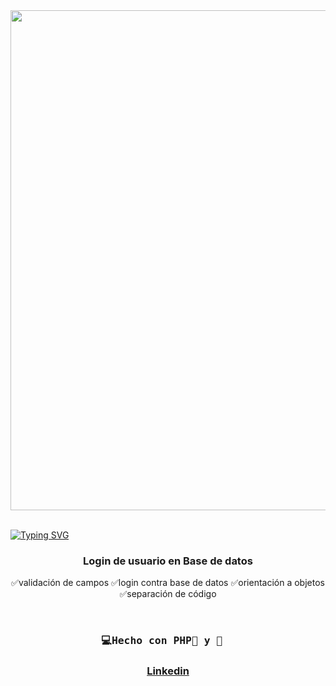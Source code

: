 <div id="header" align="center">
   <img src="registroVideo.gif" width="800"/>
</div>
<br>

<a href="https://git.io/typing-svg"><img src="https://readme-typing-svg.demolab.com?font=Fira+Code&weight=600&size=30&duration=4000&pause=500&color=F75EAC&width=435&lines=%F0%9F%92%BBRegistro+de+usuario" alt="Typing SVG" /></a>


<div id="badge" align="center">

    
<div/> 
 
### Login de usuario en Base de datos
✅validación de campos
✅login contra base de datos
✅orientación a objetos
✅separación de código



</br>

  <h3  align="center">
    <pre>💻Hecho con PHP🐘 y 💝  </pre> 
  <h3/>

  <a href="https://www.linkedin.com/in/emmily-santos-a6851327b?utm_source=share&utm_campaign=share_via&utm_content=profile&utm_medium=android_app">Linkedin</a>
